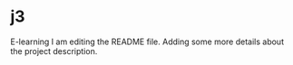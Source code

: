 # j3
E-learning
I am editing the README file. Adding some more details about the project description.
